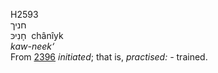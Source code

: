 <body>
  <p>H2593<br>  חניך  <br> חָנִיכּ  ‎  chânı̂yk  <br><i>kaw-neek‘ </i><br>From <a href="h2396.htm">2396</a>  <i>initiated</i>; that is, <i>practised: - </i>trained.<br></p>
 </body>
